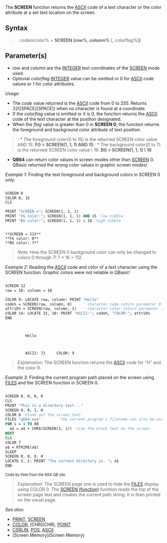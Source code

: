 The **SCREEN** function returns the [ASCII](ASCII) code of a text character or the color attribute at a set text location on the screen.


## Syntax

> : codeorcolor% = **SCREEN (*row%*, *column%*** [, colorflag%]**)**


## Parameter(s)

* *row* and *column* are the [INTEGER](INTEGER) text coordinates of the [SCREEN](SCREEN) mode used.
* Optional *colorflag* [INTEGER](INTEGER) value can be omitted or 0 for [ASCII](ASCII) code values or 1 for color attributes.



*Usage:*
* The *code* value returned is the [ASCII](ASCII) code from 0 to 255. Returns 32([SPACE$](SPACE$)) when no character is found at a coordinate.
* If the *colorflag* value is omitted or it is 0, the function returns the [ASCII](ASCII) code of the text character at the position designated.
* When the *flag* value is greater than 0 in **SCREEN 0**, the function returns the foreground and background color attribute of text position.
> : * The foreground color(0 to 15) is the returned SCREEN color value AND 15: **FG <nowiki>=</nowiki> SCREEN(1, 1, 1) AND 15**
> : * The background color(0 to 7) is the returned SCREEN color value \ 16: **BG <nowiki>=</nowiki> SCREEN(1, 1, 1) \ 16**
* **QB64** can return color values in screen modes other than [SCREEN](SCREEN) 0. QBasic returned the wrong color values in graphic screen modes!


*Example 1:* Finding the text foreground and background colors in SCREEN 0 only:

```vb

SCREEN 0
COLOR 0, 15
CLS

PRINT "SCREEN ="; SCREEN(1, 1, 1)
PRINT "FG color:"; SCREEN(1, 1, 1) AND 15 'low nibble
PRINT "BG color:"; SCREEN(1, 1, 1) \ 16 'high nibble 

```

```text

**SCREEN = 112**
**FG color: 0**
**BG color: 7**

```

>  *Note:* How the SCREEN 0 background color can only be changed to colors 0 through 7! 7 * 16 = 112.


*Example 2:* Reading the [ASCII](ASCII) code and color of a text character using the SCREEN function. Graphic colors were not reliable in QBasic!

```vb

SCREEN 12
row = 10: column = 10

COLOR 9: LOCATE row, column: PRINT "Hello"
code% = SCREEN(row, column, 0)     ' character code return parameter 0
attrib% = SCREEN(row, column, 1)   ' character color return parameter 1
COLOR 14: LOCATE 15, 10: PRINT "ASCII:"; code%, "COLOR:"; attrib%
END 

```

```text


         Hello



         ASCII: 72     COLOR: 9

```

> *Explanation:* The SCREEN function returns the [ASCII](ASCII) code for "H" and the color 9.


*Example 3:* Finding the current program path placed on the screen using [FILES](FILES) and the SCREEN function in SCREEN 0.

```vb

SCREEN 0, 0, 0, 0
CLS
PRINT "This is a directory test..."
SCREEN 0, 0, 1, 0
COLOR 0 'blank out the screen text
FILES "qb64.exe"        'the current program's filename can also be used
FOR i = 1 TO 80
  a$ = a$ + CHR$(SCREEN(1, i)) 'scan the black text on the screen
NEXT
CLS
COLOR 7
a$ = RTRIM$(a$)
SLEEP
SCREEN 0, 0, 0, 0
LOCATE 3, 1: PRINT "The current directory is: "; a$
END 

```
<sub>Code by Pete from the N54 QB site</sub>
> *Explanation:* The SCREEN page one is used to hide the [FILES](FILES) display using COLOR 0. The [SCREEN (function)](SCREEN (function)) function reads the top of the screen page text and creates the current path string. It is then printed on the visual page.


*See also:* 
* [PRINT](PRINT), [SCREEN](SCREEN)
* [COLOR](COLOR), [CHR$](CHR$), [POINT](POINT)
* [CSRLIN](CSRLIN), [POS](POS), [ASCII](ASCII)
* [Screen Memory](Screen Memory)




